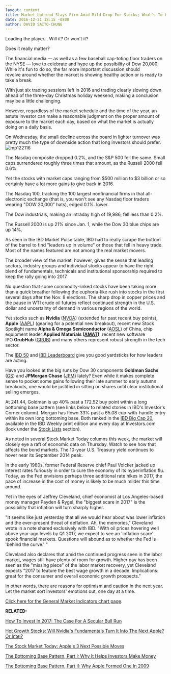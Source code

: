 ```yaml
---
layout: content
title: Market Uptrend Stays Firm Amid Mild Drop For Stocks; What's To Fear In 2017?
date: 2016-12-21 18:15 -0800
author: DAVID SAITO-CHUNG
---
```






Loading the player...
Will it? Or won't it?


Does it really matter?


The financial media — as well as a few baseball cap-toting floor traders on the NYSE — love to celebrate and hype up the possibility of Dow 20,000. While it's fun to do so, the far more important discussion should revolve around whether the market is showing healthy action or is ready to take a break.


With just six trading sessions left in 2016 and trading clearly slowing down ahead of the three-day Christmas holiday weekend, making a conclusion may be a little challenging.


However, regardless of the market schedule and the time of the year, an astute investor can make a reasonable judgment on the proper amount of exposure to the market each day, based on what the market is actually doing on a daily basis.


On Wednesday, the small decline across the board in lighter turnover was pretty much the type of downside action that long investors should prefer.![mp122116](https://www.investors.com/wp-content/uploads/2016/12/MP122116-215x300.png)


The Nasdaq composite dropped 0.2%, and the S&P 500 fell the same. Small caps surrendered roughly three times that amount, as the Russell 2000 fell 0.6%.


Yet the stocks with market caps ranging from $500 million to $3 billion or so certainly have a lot more gains to give back in 2016.


The Nasdaq 100, tracking the 100 largest nonfinancial firms in that all-electronic exchange (that is, you won't see any Nasdaq floor traders wearing "DOW 20,000" hats), edged 0.1%. lower.


The Dow industrials, making an intraday high of 19,986, fell less than 0.2%.


The Russell 2000 is up 21% since Jan. 1, while the Dow 30 blue chips are up 14%.


As seen in the IBD Market Pulse table, IBD had to really scrape the bottom of the barrel to find "leaders up in volume" or those that fell in heavy trade. Most of the names featured are not among the real market movers.


The broader view of the market, however, gives the sense that leading sectors, industry groups and individual stocks appear to have the right blend of fundamentals, technicals and institutional sponsorship required to keep the rally going into 2017.


No question that some commodity-linked stocks have been taking more than a quick breather following the euphoria-like rush into stocks in the first several days after the Nov. 8 elections. The sharp drop in copper prices and the pause in WTI crude oil futures reflect continued strength in the U.S. dollar and uncertainty of demand in various regions of the world.


Yet stocks such as **Nvidia** ([NVDA](https://research.investors.com/quote.aspx?symbol=NVDA)) (extended far past recent buy points), **Apple** ([AAPL](https://research.investors.com/quote.aspx?symbol=AAPL)) (gearing for a potential new breakout), recent new Stock Spotlight name **Alpha & Omega Semiconductor** ([AOSL](https://research.investors.com/quote.aspx?symbol=AOSL)) of China, chip equipment leader **Applied Materials ([AMAT](https://research.investors.com/quote.aspx?symbol=AMAT))**, recent new software IPO **GrubHub** ([GRUB](https://research.investors.com/quote.aspx?symbol=GRUB)) and many others represent robust strength in the tech sector.


The [IBD 50](http://research.investors.com/stock-lists/ibd-50/) and [IBD Leaderboard](https://leaderboard.investors.com/leaderboard/leaders/default.aspx) give you good yardsticks for how leaders are acting.


Have you looked at the big runs by Dow 30 components **Goldman Sachs** ([GS](https://research.investors.com/quote.aspx?symbol=GS)) and **JPMorgan Chase** ([JPM](https://research.investors.com/quote.aspx?symbol=JPM)) lately? Even while it makes complete sense to pocket some gains following their late summer to early autumn breakouts, one would be justified in sitting on shares until clear institutional selling emerges.


At 241.44, Goldman is up 40% past a 172.52 buy point within a long bottoming base pattern (see links below to related stories in IBD's Investor's Corner column). Morgan has flown 33% past a 65.08 cup-with-handle entry within its own long bottoming base. Both ranked in the [IBD Big Cap 20](http://research.investors.com/stock-lists/big-cap-20/), available in the IBD Weekly print edition and every day at Investors.com (look under the [Stock Lists](http://research.investors.com/stock-lists/big-cap-20/) section).


As noted in several Stock Market Today columns this week, the market will closely eye a raft of economic data on Thursday. Watch to see how that affects the bond markets. The 10-year U.S. Treasury yield continues to hover near its September 2014 peak.


In the early 1980s, former Federal Reserve chief Paul Volcker jacked up interest rates furiously in order to cure the economy of its hyperinflation flu. Today, as the Fed envisions perhaps three additional rate hikes in 2017, the pace of increase in the cost of money is likely to be much milder this time around.


Yet in the eyes of Jeffrey Cleveland, chief economist at Los Angeles-based money manager Payden & Rygel, the "biggest scare in 2017" is the possibility that inflation will turn sharply higher.


"It seems like just yesterday that all we would hear about was lower inflation and the ever-present threat of deflation. Ah, the memories," Cleveland wrote in a note shared exclusively with IBD. "With oil prices hovering well above year-ago levels by Q1 2017, we expect to see an 'inflation scare' spook financial markets. Questions will abound as to whether the Fed is 'behind the curve.' "


Cleveland also declares that amid the continued progress seen in the labor market, wages still have plenty of room for growth. Higher pay has been seen as the "missing piece" of the labor market recovery, yet Cleveland expects "2017 to feature the best wage growth in a decade. Implications: great for the consumer and overall economic growth prospects."


In other words, there are reasons for optimism and caution in the next year. Let the market sort investors' emotions out, one day at a time.


[Click here for the General Market Indicators chart page](https://www.investors.com/wp-content/uploads/2016/12/IBD2112152852GMI.pdf).


**RELATED:**


[How To Invest In 2017: The Case For A Secular Bull Run](https://www.investors.com/news/trump-win-stocks-rise-new-bull-market/)


[Hot Growth Stocks: Will Nvidia's Fundamentals Turn It Into The Next Apple? Or Intel?](https://www.investors.com/market-trend/stock-market-today/stocks-up-techs-lead-can-nvidias-fundamentals-turn-it-into-the-next-apple/)


[The Stock Market Today: Apple's 3 Next Possible Moves](https://www.investors.com/market-trend/stock-market-today/stocks-down-but-more-techs-move-up-should-apple-stay-on-your-watch-list/)


[The Bottoming Base Pattern, Part I: Why It Helps Investors Make Money](https://www.investors.com/how-to-invest/investors-corner/investing-after-a-market-deep-freeze-how-to-spot-the-bottoming-base/)


[The Bottoming Base Pattern, Part II: Why Apple Formed One In 2009](https://www.investors.com/how-to-invest/investors-corner/the-bottoming-base-part-2-how-apple-showed-unusual-strength/)




